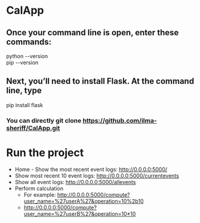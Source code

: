 # CalApp

## Once your command line is open, enter these commands:
python --version <br/>
pip --version

## Next, you’ll need to install Flask. At the command line, type
pip install flask

### You can directly git clone https://github.com/ilma-sheriff/CalApp.git

# Run the project
* Home - Show the most recent event logs: http://0.0.0.0:5000/
* Show most recent 10 event logs: http://0.0.0.0:5000/currentevents
* Show all event logs: http://0.0.0.0:5000/allevents
* Perform calculation
  * For example: http://0.0.0.0:5000/compute?user_name=%27userA%27&operation=10%2b10 
  * http://0.0.0.0:5000/compute?user_name=%27userB%27&operation=10*10
